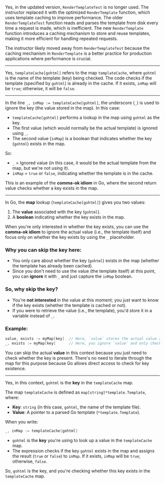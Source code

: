 Yes, in the updated version, `RenderTemplateTest` is no longer used. The instructor replaced it with the optimized `RenderTemplate` function, which uses template caching to improve performance. The older `RenderTemplateTest` function reads and parses the template from disk every time a request is made, which is inefficient. The new `RenderTemplate` function introduces a caching mechanism to store and reuse templates, making it more efficient for handling repeated requests. 

The instructor likely moved away from `RenderTemplateTest` because the caching mechanism in `RenderTemplate` is a better practice for production applications where performance is crucial.

---
Yes, `templateCache[gohtml]` refers to the map `templateCache`, where `gohtml` is the name of the template (key) being checked. The code checks if the template (specified by `gohtml`) is already in the cache. If it exists, `inMap` will be `true`; otherwise, it will be `false`.

---
In the line `_, inMap := templateCache[gohtml]`, the underscore (`_`) is used to ignore the key (the value stored in the map). In this case:

- `templateCache[gohtml]` performs a lookup in the map using `gohtml` as the key.
- The first value (which would normally be the actual template) is ignored using `_`.
- The second value (`inMap`) is a boolean that indicates whether the key (`gohtml`) exists in the map.

So:

- `_` = Ignored value (in this case, it would be the actual template from the map, but we're not using it).
- `inMap` = `true` or `false`, indicating whether the template is in the cache.

This is an example of the **comma-ok idiom** in Go, where the second return value checks whether a key exists in the map.

---
In Go, the **map** lookup (`templateCache[gohtml]`) gives you two values: 

1. The **value** associated with the key (`gohtml`).
2. A **boolean** indicating whether the key exists in the map.

When you're only interested in whether the key exists, you can use the **comma-ok idiom** to ignore the actual value (i.e., the template itself) and focus only on whether the key exists by using the `_` placeholder.

### Why you can skip the key here:
- You only care about whether the key (`gohtml`) exists in the map (whether the template has already been cached).
- Since you don't need to use the value (the template itself) at this point, you can **ignore** it with `_` and just capture the `inMap` boolean.

### So, why skip the key?
- You're **not interested** in the value at this moment; you just want to know if the key exists (whether the template is cached or not).
- If you were to retrieve the value (i.e., the template), you'd store it in a variable instead of `_`.

### Example:
```go
value, exists := myMap[key]  // Here, `value` stores the actual value and `exists` is true/false.
_, exists := myMap[key]      // Here, you ignore `value` and only check if `exists` is true/false.
```

You can skip the actual **value** in this context because you just need to check whether the key is present. There's no need to iterate through the map for this purpose because Go allows direct access to check for key existence.

---
Yes, in this context, `gohtml` is the **key** in the `templateCache` map. 

The map `templateCache` is defined as `map[string]*template.Template`, where:
- **Key**: `string` (in this case, `gohtml`, the name of the template file).
- **Value**: A pointer to a parsed Go template (`*template.Template`).

When you write:

```go
_, inMap := templateCache[gohtml]
```

- `gohtml` is the **key** you're using to look up a value in the `templateCache` map.
- The expression checks if the key `gohtml` exists in the map and assigns the result (`true` or `false`) to `inMap`. If it exists, `inMap` will be `true`; otherwise, `false`.

So, `gohtml` is the key, and you're checking whether this key exists in the `templateCache` map.